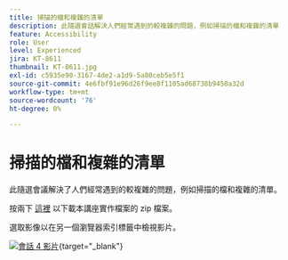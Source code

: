 ```yaml
---
title: 掃描的檔和複雜的清單
description: 此隨選會話解決人們經常遇到的較複雜的問題，例如掃描的檔和複雜的清單
feature: Accessibility
role: User
level: Experienced
jira: KT-8611
thumbnail: KT-8611.jpg
exl-id: c5935e90-3167-4de2-a1d9-5a80ceb5e5f1
source-git-commit: 4e6fbf91e96d26f9ee8f1105ad68738b9450a32d
workflow-type: tm+mt
source-wordcount: '76'
ht-degree: 0%

---
```


# 掃描的檔和複雜的清單

此隨選會議解決了人們經常遇到的較複雜的問題，例如掃描的檔和複雜的清單。

按兩下 [這裡](../assets/accessibilitysession4.zip) 以下載本講座實作檔案的 zip 檔案。

選取影像以在另一個瀏覽器索引標籤中檢視影片。

[![會話 4 影片](../assets/Accessibilitysession4_YT.png)](https://youtu.be/RuBk6DqJBFc){target="_blank"}
